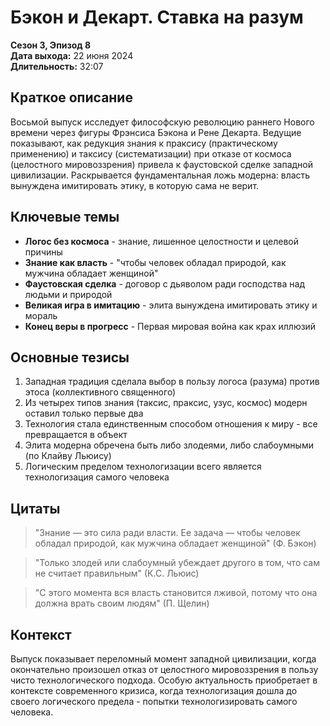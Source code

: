 # Бэкон и Декарт. Ставка на разум
**Сезон 3, Эпизод 8**  
**Дата выхода:** 22 июня 2024  
**Длительность:** 32:07

## Краткое описание

Восьмой выпуск исследует философскую революцию раннего Нового времени через фигуры Фрэнсиса Бэкона и Рене Декарта. Ведущие показывают, как редукция знания к праксису (практическому применению) и таксису (систематизации) при отказе от космоса (целостного мировоззрения) привела к фаустовской сделке западной цивилизации. Раскрывается фундаментальная ложь модерна: власть вынуждена имитировать этику, в которую сама не верит.

## Ключевые темы

- **Логос без космоса** - знание, лишенное целостности и целевой причины
- **Знание как власть** - "чтобы человек обладал природой, как мужчина обладает женщиной"
- **Фаустовская сделка** - договор с дьяволом ради господства над людьми и природой
- **Великая игра в имитацию** - элита вынуждена имитировать этику и мораль
- **Конец веры в прогресс** - Первая мировая война как крах иллюзий

## Основные тезисы

1. Западная традиция сделала выбор в пользу логоса (разума) против этоса (коллективного священного)
2. Из четырех типов знания (таксис, праксис, узус, космос) модерн оставил только первые два
3. Технология стала единственным способом отношения к миру - все превращается в объект
4. Элита модерна обречена быть либо злодеями, либо слабоумными (по Клайву Льюису)
5. Логическим пределом технологизации всего является технологизация самого человека

## Цитаты

> "Знание — это сила ради власти. Ее задача — чтобы человек обладал природой, как мужчина обладает женщиной" (Ф. Бэкон)

> "Только злодей или слабоумный убеждает другого в том, что сам не считает правильным" (К.С. Льюис)

> "С этого момента вся власть становится лживой, потому что она должна врать своим людям" (П. Щелин)

## Контекст

Выпуск показывает переломный момент западной цивилизации, когда окончательно произошел отказ от целостного мировоззрения в пользу чисто технологического подхода. Особую актуальность приобретает в контексте современного кризиса, когда технологизация дошла до своего логического предела - попытки технологизировать самого человека.